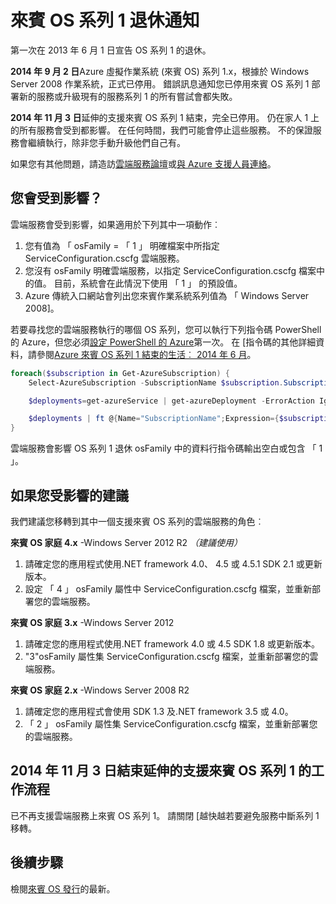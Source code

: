 <properties
   pageTitle="請注意來賓 OS 系列 1 退休 |Microsoft Azure"
   description="提供當有 Azure 來賓 OS 系列 1 退休改變，以及如何判斷是否受到影響的相關資訊"
   services="cloud-services"
   documentationCenter="na"
   authors="raiye"
   manager="timlt"
   editor=""/>

<tags
   ms.service="cloud-services"
   ms.devlang="na"
   ms.topic="article"
   ms.tgt_pltfrm="na"
   ms.workload="tbd"
   ms.date="10/24/2016"
   ms.author="raiye"/>



# <a name="guest-os-family-1-retirement-notice"></a>來賓 OS 系列 1 退休通知

第一次在 2013 年 6 月 1 日宣告 OS 系列 1 的退休。

**2014 年 9 月 2 日**Azure 虛擬作業系統 (來賓 OS) 系列 1.x，根據於 Windows Server 2008 作業系統，正式已停用。 錯誤訊息通知您已停用來賓 OS 系列 1 部署新的服務或升級現有的服務系列 1 的所有嘗試會都失敗。

**2014 年 11 月 3 日**延伸的支援來賓 OS 系列 1 結束，完全已停用。 仍在家人 1 上的所有服務會受到都影響。 在任何時間，我們可能會停止這些服務。 不的保證服務會繼續執行，除非您手動升級他們自己有。

如果您有其他問題，請造訪[雲端服務論壇](http://social.msdn.microsoft.com/Forums/home?forum=windowsazuredevelopment&filter=alltypes&sort=lastpostdesc)或[與 Azure 支援人員連絡](https://azure.microsoft.com/support/options/)。




## <a name="are-you-affected"></a>您會受到影響？

雲端服務會受到影響，如果適用於下列其中一項動作︰

1. 您有值為 「 osFamily = 「 1 」 明確檔案中所指定 ServiceConfiguration.cscfg 雲端服務。
2. 您沒有 osFamily 明確雲端服務，以指定 ServiceConfiguration.cscfg 檔案中的值。 目前，系統會在此情況下使用 「 1 」 的預設值。
3. Azure 傳統入口網站會列出您來賓作業系統系列值為 「 Windows Server 2008]。

若要尋找您的雲端服務執行的哪個 OS 系列，您可以執行下列指令碼 PowerShell 的 Azure，但您必須[設定 PowerShell 的 Azure](../powershell-install-configure.md)第一次。 在 [指令碼的其他詳細資料，請參閱[Azure 來賓 OS 系列 1 結束的生活︰ 2014 年 6 月](http://blogs.msdn.com/b/ryberry/archive/2014/04/02/azure-guest-os-family-1-end-of-life-june-2014.aspx)。 

```Powershell
foreach($subscription in Get-AzureSubscription) {
    Select-AzureSubscription -SubscriptionName $subscription.SubscriptionName

    $deployments=get-azureService | get-azureDeployment -ErrorAction Ignore | where {$_.SdkVersion -NE ""}

    $deployments | ft @{Name="SubscriptionName";Expression={$subscription.SubscriptionName}}, ServiceName, SdkVersion, Slot, @{Name="osFamily";Expression={(select-xml -content $_.configuration -xpath "/ns:ServiceConfiguration/@osFamily" -namespace $namespace).node.value }}, osVersion, Status, URL
}
```

雲端服務會影響 OS 系列 1 退休 osFamily 中的資料行指令碼輸出空白或包含 「 1 」。

## <a name="recommendations-if-you-are-affected"></a>如果您受影響的建議

我們建議您移轉到其中一個支援來賓 OS 系列的雲端服務的角色︰

**來賓 OS 家庭 4.x** -Windows Server 2012 R2 *（建議使用）*

1. 請確定您的應用程式使用.NET framework 4.0、 4.5 或 4.5.1 SDK 2.1 或更新版本。
2. 設定 「 4 」 osFamily 屬性中 ServiceConfiguration.cscfg 檔案，並重新部署您的雲端服務。


**來賓 OS 家庭 3.x** -Windows Server 2012

1. 請確定您的應用程式使用.NET framework 4.0 或 4.5 SDK 1.8 或更新版本。
2. "3"osFamily 屬性集 ServiceConfiguration.cscfg 檔案，並重新部署您的雲端服務。


**來賓 OS 家庭 2.x** -Windows Server 2008 R2

1. 請確定您的應用程式會使用 SDK 1.3 及.NET framework 3.5 或 4.0。
2. 「 2 」 osFamily 屬性集 ServiceConfiguration.cscfg 檔案，並重新部署您的雲端服務。


## <a name="extended-support-for-guest-os-family-1-ended-nov-3-2014"></a>2014 年 11 月 3 日結束延伸的支援來賓 OS 系列 1 的工作流程
已不再支援雲端服務上來賓 OS 系列 1。 請關閉 [越快越若要避免服務中斷系列 1 移轉。  

## <a name="next-steps"></a>後續步驟
檢閱[來賓 OS 發行](cloud-services-guestos-update-matrix.md)的最新。
